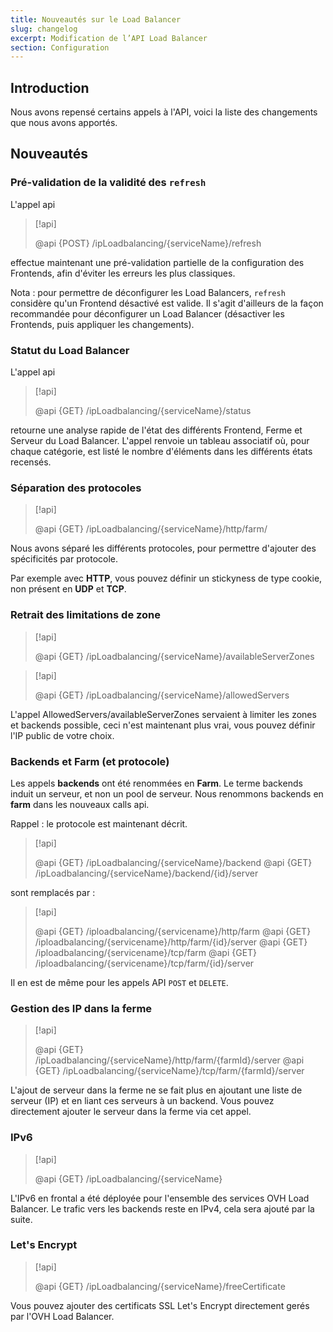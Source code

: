 ```yaml
---
title: Nouveautés sur le Load Balancer
slug: changelog
excerpt: Modification de l’API Load Balancer
section: Configuration
---
```



## Introduction

Nous avons repensé certains appels à l'API, voici la liste des changements que nous avons apportés.


## Nouveautés

### Pré-validation de la validité des `refresh`

L'appel api

> [!api]
>
> @api {POST} /ipLoadbalancing/{serviceName}/refresh
>

effectue maintenant une pré-validation partielle de la configuration des Frontends, afin d'éviter les erreurs les plus classiques.

Nota : pour permettre de déconfigurer les Load Balancers, `refresh` considère qu'un Frontend désactivé est valide. Il s'agit d'ailleurs de la façon recommandée pour déconfigurer un Load Balancer (désactiver les Frontends, puis appliquer les changements).


### Statut du Load Balancer

L'appel api 

> [!api]
>
> @api {GET} /ipLoadbalancing/{serviceName}/status
>

retourne une analyse rapide de l'état des différents Frontend, Ferme et Serveur du Load Balancer. L'appel renvoie un tableau associatif où, pour chaque catégorie, est listé le nombre d'éléments dans les différents états recensés. 


### Séparation des protocoles

> [!api]
>
> @api {GET} /ipLoadbalancing/{serviceName}/http/farm/
> 

Nous avons séparé les différents protocoles, pour permettre d'ajouter des spécificités par protocole.

Par exemple avec **HTTP**, vous pouvez définir un stickyness de type cookie, non présent en **UDP** et **TCP**.


### Retrait des limitations de zone

> [!api]
>
> @api {GET} /ipLoadbalancing/{serviceName}/availableServerZones
> 

> [!api]
>
> @api {GET} /ipLoadbalancing/{serviceName}/allowedServers
> 

L'appel AllowedServers/availableServerZones servaient à limiter les zones et backends possible, ceci n'est maintenant plus vrai, vous pouvez définir l'IP public de votre choix.


### Backends et Farm (et protocole)

Les appels **backends** ont été renommées en **Farm**. Le terme backends induit un serveur, et non un pool de serveur. Nous renommons backends en **farm** dans les nouveaux calls api.

Rappel : le protocole est maintenant décrit.

> [!api]
>
> @api {GET} /ipLoadbalancing/{serviceName}/backend
> @api {GET} /ipLoadbalancing/{serviceName}/backend/{id}/server

sont remplacés par :

> [!api]
>
> @api {GET} /iploadbalancing/{servicename}/http/farm 
> @api {GET} /iploadbalancing/{servicename}/http/farm/{id}/server
> @api {GET} /iploadbalancing/{servicename}/tcp/farm 
> @api {GET} /iploadbalancing/{servicename}/tcp/farm/{id}/server

Il en est de même pour les appels API `POST` et `DELETE`.

### Gestion des IP dans la ferme

> [!api]
>
> @api {GET} /ipLoadbalancing/{serviceName}/http/farm/{farmId}/server
> @api {GET} /ipLoadbalancing/{serviceName}/tcp/farm/{farmId}/server
> 

L'ajout de serveur dans la ferme ne se fait plus en ajoutant une liste de serveur (IP) et en liant ces serveurs à un backend. Vous pouvez directement ajouter le serveur dans la ferme via cet appel.


### IPv6

> [!api]
>
> @api {GET} /ipLoadbalancing/{serviceName}
> 

L'IPv6 en frontal a été déployée pour l'ensemble des services OVH Load Balancer. Le trafic vers les backends reste en IPv4, cela sera ajouté par la suite.


### Let's Encrypt

> [!api]
>
> @api {GET} /ipLoadbalancing/{serviceName}/freeCertificate
> 

Vous pouvez ajouter des certificats SSL Let's Encrypt directement gerés par l'OVH Load Balancer.
